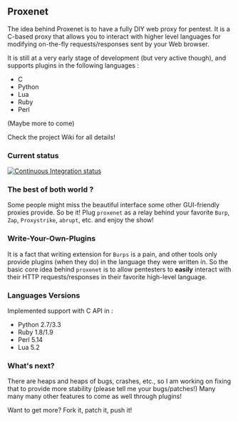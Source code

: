 ## Proxenet

The idea behind Proxenet is to have a fully DIY web proxy for pentest. It is a
C-based proxy that allows you to interact with higher level languages for
modifying on-the-fly requests/responses sent by your Web browser.

It is still at a very early stage of development (but very active though), and
supports plugins in the following languages :
- C
- Python
- Lua
- Ruby
- Perl

(Maybe more to come)

Check the project Wiki for all details!


### Current status
[![Continuous Integration status](https://secure.travis-ci.org/hugsy/proxenet.png)](https://travis-ci.org/hugsy/proxenet)


### The best of both world ?

Some people might miss the beautiful interface some other GUI-friendly proxies
provide. So be it! Plug `proxenet` as a relay behind your favorite `Burp`,
`Zap`, `Proxystrike`, `abrupt`, etc. and enjoy the show!


### Write-Your-Own-Plugins

It is a fact that writing extension for `Burps` is a pain, and other tools only
provide plugins (when they do) in the language they were written in.
So the basic core idea behind `proxenet` is to allow pentesters to **easily**
interact with their HTTP requests/responses in their favorite high-level
language. 


### Languages Versions

Implemented support with C API in :
- Python 2.7/3.3
- Ruby 1.8/1.9
- Perl 5.14
- Lua 5.2


### What's next?

There are heaps and heaps of bugs, crashes, etc., so I am working on fixing that to
provide more stability (please tell me your bugs/patches!)
Many many many other features to come as well through plugins!

Want to get more? Fork it, patch it, push it!
